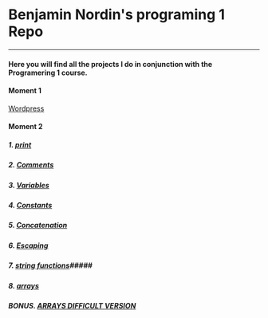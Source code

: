 #  Benjamin Nordin's programing 1 Repo #

***

#### Here you will find all the projects I do in conjunction with the Programering 1 course. ####

#### Moment 1 ####

[Wordpress](https://wp.benjaminnordin.se/)

#### Moment 2 ####
##### 1. [print](./moment2/print.md) #####
##### 2. [Comments](./moment2/comments.md) #####
##### 3. [Variables](./moment2/variables.md) #####
##### 4. [Constants](./moment2/constants.md) #####
##### 5. [Concatenation](./moment2/concatenation.md) #####
##### 6. [Escaping](./moment2/escape.md) #####
##### 7. [string functions](./moment2/stringfunc.md)#####
##### 8. [arrays](./moment2/arrays.md) #####
##### BONUS. [ARRAYS DIFFICULT VERSION](./moment2/arrays.md) #####

